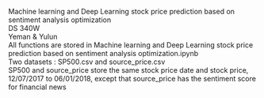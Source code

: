 Machine learning and Deep Learning stock price prediction based on sentiment analysis optimization<br>
DS 340W <br>
Yeman & Yulun <br>
All functions are stored in Machine learning and Deep Learning stock price prediction based on sentiment analysis optimization.ipynb<br>
Two datasets : SP500.csv and source_price.csv <br>
SP500 and source_price store the same stock price date and stock price, 12/07/2017 to 06/01/2018, except that source_price has the sentiment score for financial news<br>
